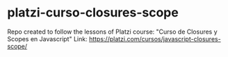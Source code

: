 # platzi-curso-closures-scope

Repo created to follow the lessons of Platzi course: "Curso de Closures y Scopes en Javascript"
Link: https://platzi.com/cursos/javascript-closures-scope/
